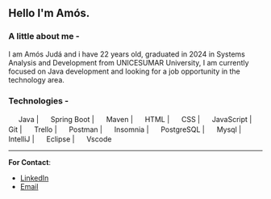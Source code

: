 ## Hello I'm Amós. 
### A little about me -
I am Amós Judá and i have 22 years old, graduated in 2024 in Systems Analysis and Development from UNICESUMAR University, I am currently focused on Java development and looking for a job opportunity in the technology area.

### Technologies -
<P>
  <img width="16px" src="https://cdn.jsdelivr.net/gh/devicons/devicon@latest/icons/java/java-original.svg" style="vertical-align: middle;" />
  Java
  |
  <img width="16px" src="https://cdn.jsdelivr.net/gh/devicons/devicon@latest/icons/spring/spring-original.svg" style="vertical-align: middle;" />
  Spring Boot
  |
  <img width="16px" src="https://cdn.jsdelivr.net/gh/devicons/devicon@latest/icons/maven/maven-original.svg" />
  Maven
  |
  <img width="16px" src="https://cdn.jsdelivr.net/gh/devicons/devicon@latest/icons/html5/html5-original.svg" />
  HTML
  |
  <img width="16px" src="https://cdn.jsdelivr.net/gh/devicons/devicon@latest/icons/css3/css3-original.svg" />
  CSS
  |
  <img width="16px" src="https://cdn.jsdelivr.net/gh/devicons/devicon@latest/icons/javascript/javascript-original.svg" />
  JavaScript   
  |
  <img width="16px" src="https://cdn.jsdelivr.net/gh/devicons/devicon@latest/icons/git/git-original.svg" />
  Git
  |
  <img width="16px" src="https://cdn.jsdelivr.net/gh/devicons/devicon@latest/icons/trello/trello-original.svg" />
  Trello       
  |
  <img width="16px" src="https://cdn.jsdelivr.net/gh/devicons/devicon@latest/icons/postman/postman-original.svg" />
  Postman
  |
  <img width="16px" src="https://cdn.jsdelivr.net/gh/devicons/devicon@latest/icons/insomnia/insomnia-original.svg" />
  Insomnia
  |
  <img width="16px" src="https://cdn.jsdelivr.net/gh/devicons/devicon@latest/icons/postgresql/postgresql-original.svg" />
  PostgreSQL
  |
  <img width="16px" src="https://cdn.jsdelivr.net/gh/devicons/devicon@latest/icons/mysql/mysql-original.svg" />
  Mysql
  |
  <img width="16px" src="https://cdn.jsdelivr.net/gh/devicons/devicon@latest/icons/intellij/intellij-original.svg" />
  IntelliJ
  |
  <img width="16px" src="https://cdn.jsdelivr.net/gh/devicons/devicon@latest/icons/eclipse/eclipse-original.svg" />
  Eclipse
  |
  <img width="16px" src="https://cdn.jsdelivr.net/gh/devicons/devicon@latest/icons/vscode/vscode-original.svg" />
  Vscode
</P>

---
**For Contact**:
- [LinkedIn](https://www.linkedin.com/in/am%C3%B3s-jud%C3%A1-4b5500229/)
- [Email](amosjudafreire@gmail.com)
